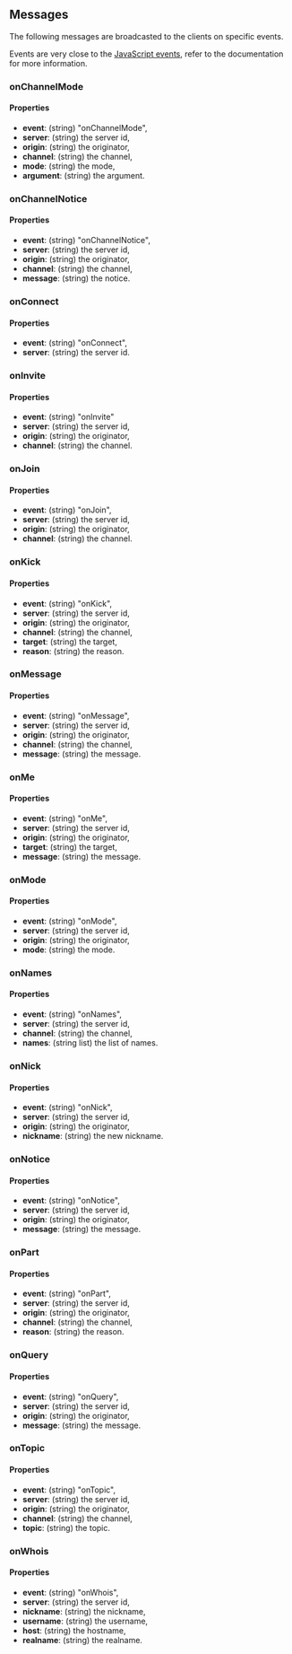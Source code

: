 ## Messages

The following messages are broadcasted to the clients on specific events.

Events are very close to the [JavaScript events][events], refer to the documentation for more information.

### onChannelMode

#### Properties

  - **event**: (string) "onChannelMode",
  - **server**: (string) the server id,
  - **origin**: (string) the originator,
  - **channel**: (string) the channel,
  - **mode**: (string) the mode,
  - **argument**: (string) the argument.

### onChannelNotice

#### Properties

  - **event**: (string) "onChannelNotice",
  - **server**: (string) the server id,
  - **origin**: (string) the originator,
  - **channel**: (string) the channel,
  - **message**: (string) the notice.

### onConnect

#### Properties

  - **event**: (string) "onConnect",
  - **server**: (string) the server id.

### onInvite

#### Properties

  - **event**: (string) "onInvite"
  - **server**: (string) the server id,
  - **origin**: (string) the originator,
  - **channel**: (string) the channel.

### onJoin

#### Properties

  - **event**: (string) "onJoin",
  - **server**: (string) the server id,
  - **origin**: (string) the originator,
  - **channel**: (string) the channel.

### onKick

#### Properties

  - **event**: (string) "onKick",
  - **server**: (string) the server id,
  - **origin**: (string) the originator,
  - **channel**: (string) the channel,
  - **target**: (string) the target,
  - **reason**: (string) the reason.

### onMessage

#### Properties

  - **event**: (string) "onMessage",
  - **server**: (string) the server id,
  - **origin**: (string) the originator,
  - **channel**: (string) the channel,
  - **message**: (string) the message.

### onMe

#### Properties

  - **event**: (string) "onMe",
  - **server**: (string) the server id,
  - **origin**: (string) the originator,
  - **target**: (string) the target,
  - **message**: (string) the message.

### onMode

#### Properties

  - **event**: (string) "onMode",
  - **server**: (string) the server id,
  - **origin**: (string) the originator,
  - **mode**: (string) the mode.

### onNames

#### Properties

  - **event**: (string) "onNames",
  - **server**: (string) the server id,
  - **channel**: (string) the channel,
  - **names**: (string list) the list of names.

### onNick

#### Properties

  - **event**: (string) "onNick",
  - **server**: (string) the server id,
  - **origin**: (string) the originator,
  - **nickname**: (string) the new nickname.

### onNotice

#### Properties

  - **event**: (string) "onNotice",
  - **server**: (string) the server id,
  - **origin**: (string) the originator,
  - **message**: (string) the message.

### onPart

#### Properties

  - **event**: (string) "onPart",
  - **server**: (string) the server id,
  - **origin**: (string) the originator,
  - **channel**: (string) the channel,
  - **reason**: (string) the reason.

### onQuery

#### Properties

  - **event**: (string) "onQuery",
  - **server**: (string) the server id,
  - **origin**: (string) the originator,
  - **message**: (string) the message.

### onTopic

#### Properties

  - **event**: (string) "onTopic",
  - **server**: (string) the server id,
  - **origin**: (string) the originator,
  - **channel**: (string) the channel,
  - **topic**: (string) the topic.

### onWhois

#### Properties

  - **event**: (string) "onWhois",
  - **server**: (string) the server id,
  - **nickname**: (string) the nickname,
  - **username**: (string) the username,
  - **host**: (string) the hostname,
  - **realname**: (string) the realname.

[events]: @baseurl@/api/index.html
